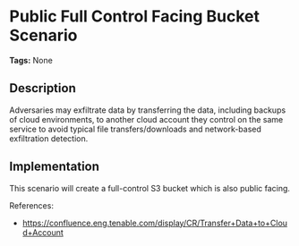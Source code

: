 # Public Full Control Facing Bucket Scenario

**Tags:** None

## Description

Adversaries may exfiltrate data by transferring the data, including backups of cloud environments, to another cloud account they control on the same service to avoid typical file transfers/downloads and network-based exfiltration detection.

## Implementation

This scenario will create a full-control S3 bucket which is also public facing.

References:

- https://confluence.eng.tenable.com/display/CR/Transfer+Data+to+Cloud+Account